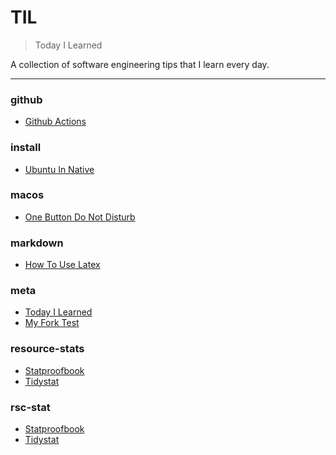 # TIL

> Today I Learned


A collection of software engineering tips that I learn every day.

---

### github

- [Github Actions](github/github-actions.md)

### install

- [Ubuntu In Native](install/ubuntu-in-native.md)

### macos

- [One Button Do Not Disturb](macos/one-button-do-not-disturb.md)

### markdown

- [How To Use Latex](markdown/how-to-use-latex.md)

### meta

- [Today I Learned](meta/today-i-learned.md)
- [My Fork Test](meta/my-fork-test.md)

### resource-stats

- [Statproofbook](resource-stats/statproofbook.md)
- [Tidystat](resource-stats/tidystat.md)

### rsc-stat

- [Statproofbook](rsc-stat/statproofbook.md)
- [Tidystat](rsc-stat/tidystat.md)

